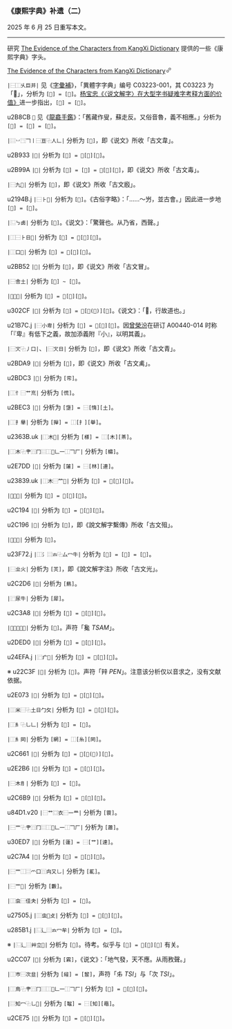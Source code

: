 ### 《康熙字典》补遗（二）

2025 年 6 月 25 日重写本文。

---

研究 [The Evidence of the Characters from KangXi Dictionary](https://www.unicode.org/irg/docs/n1519-GSourceEvidenceExtensionD.pdf#page=1022) 提供的一些《康熙字典》字头。

[
The Evidence of the Characters from KangXi Dictionary
​<svg width="14" height="14" viewBox="0 0 24 24" class="Zi Zi--InsertLink" fill="currentColor"><path fill-rule="evenodd" d="M5.327 18.883a3.005 3.005 0 0 1 0-4.25l2.608-2.607a.75.75 0 1 0-1.06-1.06l-2.608 2.607a4.505 4.505 0 0 0 6.37 6.37l2.608-2.607a.75.75 0 0 0-1.06-1.06l-2.608 2.607a3.005 3.005 0 0 1-4.25 0Zm5.428-11.799a.75.75 0 0 0 1.06 1.06L14.48 5.48a3.005 3.005 0 0 1 4.25 4.25l-2.665 2.665a.75.75 0 0 0 1.061 1.06l2.665-2.664a4.505 4.505 0 0 0-6.371-6.372l-2.665 2.665Zm5.323 2.117a.75.75 0 1 0-1.06-1.06l-7.072 7.07a.75.75 0 0 0 1.061 1.06l7.071-7.07Z" clip-rule="evenodd"></path></svg>
](https://www.unicode.org/irg/docs/n1519-GSourceEvidenceExtensionD.pdf#page=1022)

`|⿱⿰乆巨并|` 见《[字彙補](https://dict.variants.moe.edu.tw/dictView.jsp?ID=84361#38)》，「異體字字典」编号 C03223-001，其 C03223 为「𢆢」，分析为 `[𢆢] = [𢆩]`。[杨宝忠《〈说文解字〉在大型字书疑难字考释方面的价值》](https://www.doc88.com/p-99516216340610.html)进一步指出，`[𢆩] = [𢍪]`。

u2B8CB `𫣋` 见《[龍龕手鑑](https://dict.variants.moe.edu.tw/dictView.jsp?ID=5306#22)》：「舊藏作叟，蘇走反。又俗音魯，義不相應。」分析为 `[𠌞] = [𠌟] = [傁]`。

`|⿳丷⿹𠃍丨⿱亘⿻人𠃊|` 分析为 `[𣍄]`，即《说文》所收「古文韋」。

u2B933 `|𫤳|` 分析为 `[𣝖] = ⿰[𣍄][末]`。

u2B99A `|𫦚|` 分析为 `[𦸕] = [𥲮] = ⿰[䈞][刂]`，即《说文》所收「古文毒」。

`|⿱九𠧢|` 分析为 `[𠤙]`，即《说文》所收「古文廏」。

u2194B.j `|⿱⺊𠨯|` 分析为 `[𡥋]`。《古俗字略》：「……～屶，並古會。」因此进一步地 `[𡥋] = [𣥈]`。

`|⿺㇉𠧧|` 分析为 `[𠧟]`。《说文》：「驚聲也。从乃省，西聲。」

`|⿰⿱⺊日𭟲|` 分析为 `[𣨦] = ⿰[𡿪][㦰]`。

`|⿰口𨵿|` 分析为 `[𡅭] = ⿰[口][關]`。

u2BB52 `|𫭒|` 分析为 `[𡈘]`，即《说文》所收「古文冒」。

`|⿱舎土|` 分析为 `[𡌫] ~ [臺]`。

`|⿱𩔖土|` 分析为 `[𡔇] = ⿱[類][土]`。

u302CF `|𰋏|` 分析为 `[𠣸] = ⿹[勹(伏)][𡕨]`。《说文》：「𡕨，行故道也。」

u21B7C.j `|⿱小卑|` 分析为 `[𡭼] = ⿱[小][卑]`。因[曾榮汾](https://dict.variants.moe.edu.tw/dictView.jsp?ID=-4734)在研订 A00440-014 时称「『卑』有低下之義，故加添義附『小』，以明其義」。

`|⿱㞤⿻丿口|`、`|⿱㞤日|` 分析为 `[𡷉]`，即《说文》所收「古文青」。

u2BDA9 `|𫶩|` 分析为 `[𥝁]`，即《说文》所收「古文禼」。

u2BDC3 `|𫷃|` 分析为 `[帟]`。

`|⿰忄⿱艹㐬|` 分析为 `[慌]`。

u2BEC3 `|𫻃|` 分析为 `[墯] = ⿱[惰][土]`。

`|⿰扌𦦙|` 分析为 `[攑] = ⿰[扌][舉]`。

u2363B.uk `|⿰木𦯬|` 分析为 `[𣘻] = ⿰[木][茶]`。

`|⿰木⿻肀⿵冂⿳⿰𠃎𠃊一⿰𠃍厂|` 分析为 `[橚]`。

u2E7DD `|𮟝|` 分析为 `[㰈] = ⿱[林][連]`。

u23839.uk `|⿰木⿱𥫗𦀤|` 分析为 `[𣠹] = ⿰[木][纂]`。

`|⿰𤮺欠|` 分析为 `[𣢟] = ⿰[甘][欠]`。

u2C194 `|𬆔|` 分析为 `[𣧷] = ⿰[歹][朵]`。

u2C196 `|𬆖|` 分析为 `[𣨐]`，即《說文解字繫傳》所收「古文殂」。

`|⿱𭯍夬|` 分析为 `[𣬎]`。

u23F72.j `|⿰氵⿳𠫓⿻厶冖牛|` 分析为 `[𣽲] = [㵮] = [𤂸]`。

`|⿱㐀火|` 分析为 `[炗]`，即《說文解字注》所收「古文光」。

u2C2D6 `|𬋖|` 分析为 `[爇]`。

`|⿸尿牛|` 分析为 `[犀]`。

u2C3A8 `|𬎨|` 分析为 `[𤬾] = ⿰[朵][瓦]`。

`|⿰⿱𭯍兔瓦|` 分析为 `[𤮭]`。声符「毚 _TSAM_」。

u2DED0 `|𭻐|` 分析为 `[𤱧] = ⿰[田][朵]`。

u24EFA.j `|⿸疒𢿙|` 分析为 `[𤻺] = ⿸[疒][數]`。

※ u22C3F `|𢰿|` 分析为 `[𥌊]`。声符「辡 _PEN_」。注意该分析仅以音求之，没有文献依据。

u2E073 `|𮁳|` 分析为 `[𥙨] = ⿰[示][朵]`。

`|⿲米⿱⿻土日勹攵|` 分析为 `[𥼼] = ⿰[米][敷]`。

`|⿰糹⿻乚𠃊|` 分析为 `[𥾆] = [糾]`。

`|⿰糹㒺|` 分析为 `[網] = ⿰[糸][罔]`。

u2C661 `|𬙡|` 分析为 `[𦋊] = ⿱[罒(网)][其]`。

u2E2B6 `|𮊶|` 分析为 `[𡅖] = ⿰[名][養]`。

`|⿱木⺝|` 分析为 `[𦚍] = [胷]`。

u2C6B9 `|𬚹|` 分析为 `[𦚩] = ⿰[⺼][朵]`。

u84D1.v20 `|⿱艹⿴衣⿱一龷|` 分析为 `[蓑]`。

`|⿱艹⿻肀⿵冂⿳⿰𠃎𠃊一⿰𠃍厂|` 分析为 `[蕭]`。

u30ED7 `|𰻗|` 分析为 `[薘] = ⿱[艹][達]`。

u2C7A4 `|𬞤|` 分析为 `[𦽟] = ⿱[艹][遍]`。

`|⿱艹⿰⿳爫口⿵禸又乚|` 分析为 `[薍]`。

`|⿱艹𢿙|` 分析为 `[藪]`。

`|⿰虫⿱佳夬|` 分析为 `[𧑦] = [𧏂]`。

u27505.j `|⿲虫𡝤攴|` 分析为 `[𮕍] = ⿰[虫][數]`。

u285B1.j `|⿺辶⿳𠫓冖牟|` 分析为 `[𨖱] = [𨘇]`。

※ `|⿺辶⿳艸立𠦆|` 分析为 `[𨙏]`。待考。似乎与 `[𨖋] = ⿺[辶][寁]` 有关。

u2CC07 `|𬰇|` 分析为 `[霚]`，《说文》：「地气發，天不應。从雨敄聲。」

`|⿰巿⿱次韭|` 分析为 `[䪢] = [䪡]`，声符「𠂔 _TSI_」与「次 _TSI_」。

`|⿰鳥⿻肀⿵冂⿳⿰𠃎𠃊一⿰𠃍厂|` 分析为 `[𪆭] = ⿰[鳥][肅]`。

`|⿳知冖⿻乚𦥔|` 分析为 `[鼅] = ⿱[知][黽]`。

u2CE75 `|𬹵|` 分析为 `[𪘉] = ⿰[齒][朵]`。
